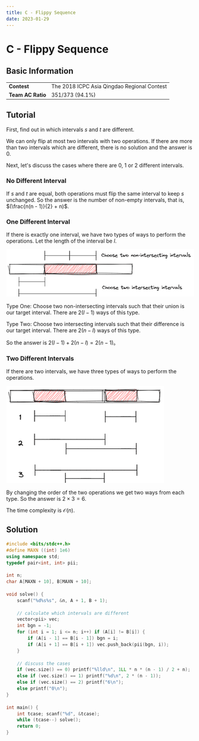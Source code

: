```yaml
---
title: C - Flippy Sequence
date: 2023-01-29
---
```


# C - Flippy Sequence

## Basic Information

<table>
<tr>
<td><b>Contest</b></td><td>The 2018 ICPC Asia Qingdao Regional Contest</td>
</tr>
<tr>
<td><b>Team AC Ratio</b></td><td>351/373 (94.1%)</td>
</tr>
</table>

## Tutorial

First, find out in which intervals $s$ and $t$ are different.

We can only flip at most two intervals with two operations. If there are more than two intervals which are different, there is no solution and the answer is $0$.

Next, let's discuss the cases where there are $0$, $1$ or $2$ different intervals.

### No Different Interval

If $s$ and $t$ are equal, both operations must flip the same interval to keep $s$ unchanged. So the answer is the number of non-empty intervals, that is, $(\frac{n(n - 1)}{2} + n)$.

### One Different Interval

If there is exactly one interval, we have two types of ways to perform the operations. Let the length of the interval be $l$.

![c-editorial-1.png](c-editorial-1.png)

Type One: Choose two non-intersecting intervals such that their union is our target interval. There are $2(l - 1)$ ways of this type.

Type Two: Choose two intersecting intervals such that their difference is our target interval. There are $2(n - l)$ ways of this type.

So the answer is $2(l - 1) + 2(n - l) = 2(n - 1)$。

### Two Different Intervals

If there are two intervals, we have three types of ways to perform the operations.

![c-editorial-2.png](c-editorial-2.png)

By changing the order of the two operations we get two ways from each type. So the answer is $2 \times 3 = 6$.

The time complexity is $\mathcal{O}(n)$.

## Solution

```c++ linenums="1"
#include <bits/stdc++.h>
#define MAXN ((int) 1e6)
using namespace std;
typedef pair<int, int> pii;

int n;
char A[MAXN + 10], B[MAXN + 10];

void solve() {
    scanf("%d%s%s", &n, A + 1, B + 1);

    // calculate which intervals are different
    vector<pii> vec;
    int bgn = -1;
    for (int i = 1; i <= n; i++) if (A[i] != B[i]) {
        if (A[i - 1] == B[i - 1]) bgn = i;
        if (A[i + 1] == B[i + 1]) vec.push_back(pii(bgn, i));
    }

    // discuss the cases
    if (vec.size() == 0) printf("%lld\n", 1LL * n * (n - 1) / 2 + n);
    else if (vec.size() == 1) printf("%d\n", 2 * (n - 1));
    else if (vec.size() == 2) printf("6\n");
    else printf("0\n");
}

int main() {
    int tcase; scanf("%d", &tcase);
    while (tcase--) solve();
    return 0;
}
```
